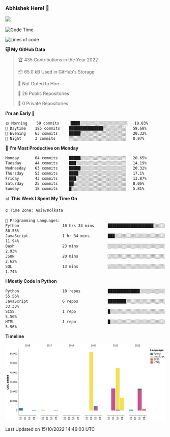 ### Abhishek Here! 👋
![](https://komarev.com/ghpvc/?username=5parkp1ug&color=green)

<!--
**5parkp1ug/5parkp1ug** is a ✨ _special_ ✨ repository because its `README.md` (this file) appears on your GitHub profile.

Here are some ideas to get you started:

- 🔭 I’m currently working on ...
- 🌱 I’m currently learning ...
- 👯 I’m looking to collaborate on ...
- 🤔 I’m looking for help with ...
- 💬 Ask me about ...
- 📫 How to reach me: ...
- 😄 Pronouns: ...
- ⚡ Fun fact: ...
-->

<!--START_SECTION:waka-->
![Code Time](http://img.shields.io/badge/Code%20Time-499%20hrs%2015%20mins-blue)

![Lines of code](https://img.shields.io/badge/From%20Hello%20World%20I%27ve%20Written-177%20Thousand%20lines%20of%20code-blue)

**🐱 My GitHub Data** 

> 🏆 435 Contributions in the Year 2022
 > 
> 📦 65.0 kB Used in GitHub's Storage 
 > 
> 🚫 Not Opted to Hire
 > 
> 📜 26 Public Repositories 
 > 
> 🔑 0 Private Repositories  
 > 
**I'm an Early 🐤** 

```text
🌞 Morning    59 commits     ████░░░░░░░░░░░░░░░░░░░░░   19.03% 
🌆 Daytime    185 commits    ███████████████░░░░░░░░░░   59.68% 
🌃 Evening    63 commits     █████░░░░░░░░░░░░░░░░░░░░   20.32% 
🌙 Night      3 commits      ░░░░░░░░░░░░░░░░░░░░░░░░░   0.97%

```
📅 **I'm Most Productive on Monday** 

```text
Monday       64 commits     █████░░░░░░░░░░░░░░░░░░░░   20.65% 
Tuesday      44 commits     ███░░░░░░░░░░░░░░░░░░░░░░   14.19% 
Wednesday    63 commits     █████░░░░░░░░░░░░░░░░░░░░   20.32% 
Thursday     53 commits     ████░░░░░░░░░░░░░░░░░░░░░   17.1% 
Friday       43 commits     ███░░░░░░░░░░░░░░░░░░░░░░   13.87% 
Saturday     25 commits     ██░░░░░░░░░░░░░░░░░░░░░░░   8.06% 
Sunday       18 commits     █░░░░░░░░░░░░░░░░░░░░░░░░   5.81%

```


📊 **This Week I Spent My Time On** 

```text
⌚︎ Time Zone: Asia/Kolkata

💬 Programming Languages: 
Python                   10 hrs 34 mins      ████████████████████░░░░░   80.55% 
JavaScript               1 hr 34 mins        ███░░░░░░░░░░░░░░░░░░░░░░   11.94% 
Bash                     23 mins             ░░░░░░░░░░░░░░░░░░░░░░░░░   2.93% 
JSON                     20 mins             ░░░░░░░░░░░░░░░░░░░░░░░░░   2.62% 
SQL                      13 mins             ░░░░░░░░░░░░░░░░░░░░░░░░░   1.74%

```

**I Mostly Code in Python** 

```text
Python                   10 repos            ██████████████░░░░░░░░░░░   55.56% 
JavaScript               6 repos             ████████░░░░░░░░░░░░░░░░░   33.33% 
SCSS                     1 repo              █░░░░░░░░░░░░░░░░░░░░░░░░   5.56% 
HTML                     1 repo              █░░░░░░░░░░░░░░░░░░░░░░░░   5.56%

```


**Timeline**

![Chart not found](https://raw.githubusercontent.com/5parkp1ug/5parkp1ug/master/charts/bar_graph.png) 


 Last Updated on 15/10/2022 14:46:03 UTC
<!--END_SECTION:waka-->
